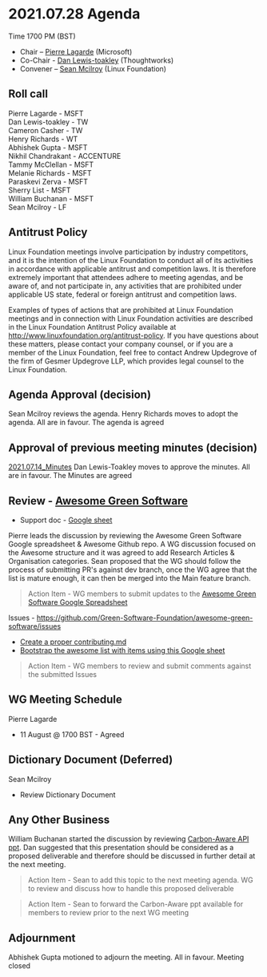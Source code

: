 # 2021.07.28 Agenda
Time 1700 PM (BST)

- Chair – [Pierre Lagarde](https://www.linkedin.com/in/pierlag/) (Microsoft) 
- Co-Chair - [Dan Lewis-toakley](https://www.linkedin.com/in/danlewistoakley/) (Thoughtworks)
- Convener – [Sean Mcilroy](https://www.linkedin.com/in/sean-mcilroy-bb3b5548/) (Linux Foundation)
  
## Roll call 
Pierre Lagarde - MSFT <br>
Dan Lewis-toakley - TW<br>
Cameron Casher - TW<br>
Henry Richards - WT<br>
Abhishek Gupta - MSFT<br>
Nikhil Chandrakant - ACCENTURE<br>
Tammy McClellan - MSFT<br>
Melanie Richards - MSFT<br>
Paraskevi Zerva - MSFT<br>
Sherry List - MSFT<br>
William Buchanan - MSFT<br>
Sean Mcilroy - LF<br>
 
## Antitrust Policy
Linux Foundation meetings involve participation by industry competitors, and it is the intention of the Linux Foundation to conduct 
all of its activities in accordance with applicable antitrust and competition laws. 
It is therefore extremely important that attendees adhere to meeting agendas, and be aware of, and not participate in, any activities 
that are prohibited under applicable US state, federal or foreign antitrust and competition laws.

Examples of types of actions that are prohibited at Linux Foundation meetings and in connection with Linux Foundation activities are 
described in the Linux Foundation Antitrust Policy available at http://www.linuxfoundation.org/antitrust-policy. 
If you have questions about these matters, please contact your company counsel, or if you are a member of the Linux Foundation, 
feel free to contact Andrew Updegrove of the firm of Gesmer Updegrove LLP, which provides legal counsel to the Linux Foundation.
  
## Agenda Approval (decision) 
Sean Mcilroy reviews the agenda. Henry Richards moves to adopt the agenda. All are in favour. The agenda is agreed
  
## Approval of previous meeting minutes (decision)
[2021.07.14_Minutes](https://github.com/Green-Software-Foundation/innovation_wg/blob/main/Agenda_Minutes/20210714_minutes.md)
Dan Lewis-Toakley moves to approve the minutes. All are in favour. The Minutes are agreed

## Review - [Awesome Green Software](https://github.com/Green-Software-Foundation/awesome-green-software)
- Support doc - [Google sheet](https://docs.google.com/spreadsheets/d/1P91i6nw9wVCD_cUlIrQHIqfgDJPuK95G7AeiGaqVvIM/edit?usp=sharing)

Pierre leads the discussion by reviewing the Awesome Green Software Google spreadsheet & Awesome Github repo. A WG discussion focused on the Awesome structure 
and it was agreed to add Research Articles & Organisation categories. Sean proposed that the WG should follow the process of submitting PR's against dev branch,
once the WG agree that the list is mature enough, it can then be merged into the Main feature branch. 

> Action Item - WG members to submit updates to the [Awesome Green Software Google Spreadsheet](https://docs.google.com/spreadsheets/d/1P91i6nw9wVCD_cUlIrQHIqfgDJPuK95G7AeiGaqVvIM/edit#gid=710252931)

Issues - https://github.com/Green-Software-Foundation/awesome-green-software/issues
- [Create a proper contributing.md](https://github.com/Green-Software-Foundation/awesome-green-software/issues/1)
- [Bootstrap the awesome list with items using this Google sheet](https://github.com/Green-Software-Foundation/awesome-green-software/issues/3)

> Action Item - WG members to review and submit comments against the submitted Issues

## WG Meeting Schedule
Pierre Lagarde
- 11 August @ 1700 BST - Agreed

## Dictionary Document (Deferred)
Sean Mcilroy
- Review Dictionary Document 

## Any Other Business

William Buchanan started the discussion by reviewing [Carbon-Aware API ppt](https://lists.greensoftware.io/g/innovation/files/Discussion%20Documents/external_GreenerAI%20With%20AzureML.pdf). Dan suggested that this presentation should be considered as a proposed deliverable and therefore should be discussed in further detail at the next meeting.

> Action Item - Sean to add this topic to the next meeting agenda. WG to review and discuss how to handle this proposed deliverable

> Action Item - Sean to forward the Carbon-Aware ppt available for members to review prior to the next WG meeting

## Adjournment
Abhishek Gupta motioned to adjourn the meeting. All in favour. Meeting closed
